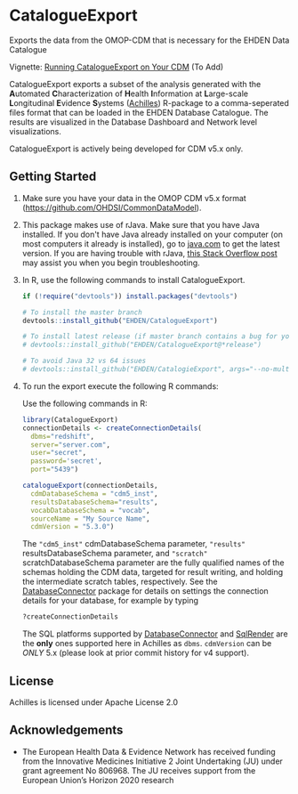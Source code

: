 CatalogueExport
===============
Exports the data from the OMOP-CDM that is necessary for the EHDEN Data Catalogue
 
Vignette: [Running CatalogueExport on Your CDM](https://github.com/EHDEN/CatalogueExport/raw/master/vignettes/RunningCatalogueExport.pdf) (To Add)

CatalogueExport exports a subset of the analysis generated with the **A**utomated **C**haracterization of **H**ealth **I**nformation at **L**arge-scale **L**ongitudinal **E**vidence **S**ystems ([Achilles](https://github,com/OHDSI/Achilles)) R-package to a comma-seperated files format that can be loaded in the EHDEN Database Catalogue. The results are visualized in the Database Dashboard and Network level visualizations.

CatalogueExport is actively being developed for CDM v5.x only.

## Getting Started


1. Make sure you have your data in the OMOP CDM v5.x format
    (https://github.com/OHDSI/CommonDataModel).

1. This package makes use of rJava. Make sure that you have Java installed. If you don't have Java already installed on your computer (on most computers it already is installed), go to [java.com](https://java.com) to get the latest version. If you are having trouble with rJava, [this Stack Overflow post](https://stackoverflow.com/questions/7019912/using-the-rjava-package-on-win7-64-bit-with-r) may assist you when you begin troubleshooting.


1. In R, use the following commands to install CatalogueExport.

    ```r
    if (!require("devtools")) install.packages("devtools")
    
    # To install the master branch
    devtools::install_github("EHDEN/CatalogueExport")
    
    # To install latest release (if master branch contains a bug for you)
    # devtools::install_github("EHDEN/CatalogueExport@*release")  
    
    # To avoid Java 32 vs 64 issues 
    # devtools::install_github("EHDEN/CatalogieExport", args="--no-multiarch")  
    ```

1. To run the export execute the following R commands:
    
    Use the following commands in R: 
  
    ```r
    library(CatalogueExport)
    connectionDetails <- createConnectionDetails(
      dbms="redshift", 
      server="server.com", 
      user="secret", 
      password='secret', 
      port="5439")
    ```
    
    ```r
    catalogueExport(connectionDetails, 
      cdmDatabaseSchema = "cdm5_inst", 
      resultsDatabaseSchema="results",
      vocabDatabaseSchema = "vocab",
      sourceName = "My Source Name", 
      cdmVersion = "5.3.0")
    ```

    
    The `"cdm5_inst"` cdmDatabaseSchema parameter, `"results"` resultsDatabaseSchema parameter, and `"scratch"` scratchDatabaseSchema parameter are the fully qualified names of the schemas holding the CDM data, targeted for result writing, and holding the intermediate scratch tables, respectively. See the [DatabaseConnector](https://github.com/OHDSI/DatabaseConnector) package for details on settings the connection details for your database, for example by typing
      
    ```r
    ?createConnectionDetails
    ```

    The SQL platforms supported by [DatabaseConnector](https://github.com/OHDSI/DatabaseConnector) and [SqlRender](https://github.com/OHDSI/SqlRender) are the **only** ones supported here in Achilles as `dbms`. `cdmVersion` can be *ONLY* 5.x (please look at prior commit history for v4 support).


## License

Achilles is licensed under Apache License 2.0


## Acknowledgements
- The European Health Data & Evidence Network has received funding from the Innovative Medicines Initiative 2 Joint Undertaking (JU) under grant agreement No 806968. The JU receives support from the European Union’s Horizon 2020 research 

